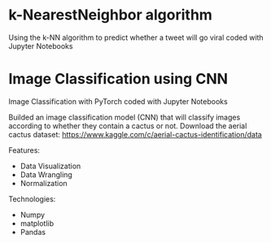 # k-NearestNeighbor algorithm
Using the k-NN algorithm to predict whether a tweet will go viral
coded with Jupyter Notebooks

# Image Classification using CNN
Image Classification with PyTorch
coded with Jupyter Notebooks

Builded an image classification model (CNN) that will classify images according to whether they contain a cactus or not.
Download the aerial cactus dataset: https://www.kaggle.com/c/aerial-cactus-identification/data

Features:
- Data Visualization
- Data Wrangling
- Normalization

Technologies:
- Numpy
- matplotlib
- Pandas

